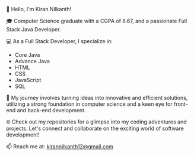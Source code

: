 👋 Hello, I'm Kiran Nilkanth!

🎓 Computer Science graduate with a CGPA of 8.67, and a passionate Full Stack Java Developer.

💻 As a Full Stack Developer, I specialize in:

- Core Java
- Advance Java
- HTML
- CSS
- JavaScript
- SQL

🚀 My journey involves turning ideas into innovative and efficient solutions, utilizing a strong foundation in computer science and a keen eye for front-end and back-end development.

🌐 Check out my repositories for a glimpse into my coding adventures and projects. Let's connect and collaborate on the exciting world of software development!

📫 Reach me at: kirannilkanth12@gmail.com
